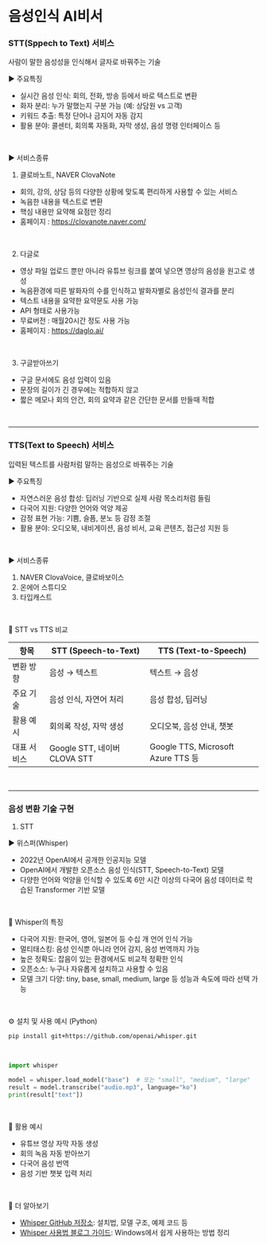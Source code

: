 # 음성인식 AI비서

### STT(Sppech to Text) 서비스
사람이 말한 음성성을 인식해서 글자로 바꿔주는 기술 <br/>

▶️ 주요특징 <br/>
- 실시간 음성 인식: 회의, 전화, 방송 등에서 바로 텍스트로 변환
- 화자 분리: 누가 말했는지 구분 가능 (예: 상담원 vs 고객)
- 키워드 추출: 특정 단어나 금지어 자동 감지
- 활용 분야: 콜센터, 회의록 자동화, 자막 생성, 음성 명령 인터페이스 등
<br/>

▶️ 서비스종류 <br/>
1. 클로바노트, NAVER ClovaNote 
- 회의, 강의, 상담 등의 다양한 상황에 맞도록 편리하게 사용할 수 있는 서비스
- 녹음한 내용을 텍스트로 변환
- 핵심 내용만 요약해 요점만 정리
- 홈페이지 : https://clovanote.naver.com/
<br/>

2. 다글로 
- 영상 파일 업로드 뿐만 아니라 유튜브 링크를 붙여 넣으면 영상의 음성을 원고로 생성
- 녹음환경에 따른 발화자의 수를 인식하고 발화자별로 음성인식 결과를 분리
- 텍스트 내용을 요약한 요약문도 사용 가능
- API 형태로 사용가능
- 무료버전 : 매월20시간 정도 사용 가능
- 홈페이지 : https://daglo.ai/
<br/>

3. 구글받아쓰기
- 구글 문서에도 음성 입력이 있음
- 문장의 길이가 긴 경우에는 적합하지 않고
- 짧은 메모나 회의 안건, 회의 요약과 같은 간단한 문서를 만들때 적합
<br/>

---

### TTS(Text to Speech) 서비스
입력된 텍스트를 사람처럼 말하는 음성으로 바꿔주는 기술 <br/>

▶️ 주요특징 <br/>
- 자연스러운 음성 합성: 딥러닝 기반으로 실제 사람 목소리처럼 들림
- 다국어 지원: 다양한 언어와 억양 제공
- 감정 표현 가능: 기쁨, 슬픔, 분노 등 감정 조절
- 활용 분야: 오디오북, 내비게이션, 음성 비서, 교육 콘텐츠, 접근성 지원 등
<br/>

▶️ 서비스종류 <br/>
1. NAVER ClovaVoice, 클로바보이스
2. 온에어 스튜디오
3. 타입캐스트
<br/>


🔁 STT vs TTS 비교

| 항목 | STT (Speech-to-Text) | TTS (Text-to-Speech) | 
|-----|----------------------|----------------------|
| 변환 방향 | 음성 → 텍스트         | 텍스트 → 음성 | 
| 주요 기술 | 음성 인식, 자연어 처리 | 음성 합성, 딥러닝 | 
| 활용 예시 | 회의록 작성, 자막 생성 | 오디오북, 음성 안내, 챗봇 | 
| 대표 서비스 | Google STT, 네이버 CLOVA STT | Google TTS, Microsoft Azure TTS 등 | 

<br/>

---

### 음성 변환 기술 구현

1. STT

▶️ 위스퍼(Whisper)
- 2022년 OpenAI에서 공개한 인공지능 모델
- OpenAI에서 개발한 오픈소스 음성 인식(STT, Speech-to-Text) 모델
- 다양한 언어와 억양을 인식할 수 있도록 6만 시간 이상의 다국어 음성 데이터로 학습된 Transformer 기반 모델
<br/>

🧠 Whisper의 특징
- 다국어 지원: 한국어, 영어, 일본어 등 수십 개 언어 인식 가능
- 멀티태스킹: 음성 인식뿐 아니라 언어 감지, 음성 번역까지 가능
- 높은 정확도: 잡음이 있는 환경에서도 비교적 정확한 인식
- 오픈소스: 누구나 자유롭게 설치하고 사용할 수 있음
- 모델 크기 다양: tiny, base, small, medium, large 등 성능과 속도에 따라 선택 가능
<br/>

⚙️ 설치 및 사용 예시 (Python)

```shell
pip install git+https://github.com/openai/whisper.git
```
<br/>

```python
import whisper

model = whisper.load_model("base")  # 또는 "small", "medium", "large"
result = model.transcribe("audio.mp3", language="ko")
print(result["text"])
```

<br/>

🚀 활용 예시
- 유튜브 영상 자막 자동 생성
- 회의 녹음 자동 받아쓰기
- 다국어 음성 번역
- 음성 기반 챗봇 입력 처리
<br/>

🔗 더 알아보기
- [Whisper GitHub 저장소](https://github.com/openai/whisper): 설치법, 모델 구조, 예제 코드 등
- [Whisper 사용법 블로그 가이드](https://toby2718.com/whisper-openai/): Windows에서 쉽게 사용하는 방법 정리
<br/>

